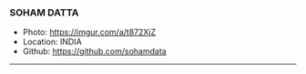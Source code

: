 ### SOHAM DATTA
- Photo: https://imgur.com/a/t872XjZ
- Location: INDIA
- Github: https://github.com/sohamdata
***